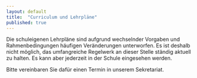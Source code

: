 ```yaml
---
layout: default
title:  "Curriculum und Lehrpläne"
published: true
---
```



Die schuleigenen Lehrpläne sind aufgrund wechselnder Vorgaben und Rahmenbedingungen häufigen Veränderungen unterworfen. Es ist deshalb nicht möglich, das umfangreiche Regelwerk an dieser Stelle ständig aktuell zu halten. Es kann aber jederzeit in der Schule eingesehen werden. 

Bitte vereinbaren Sie dafür einen Termin in unserem Sekretariat.

